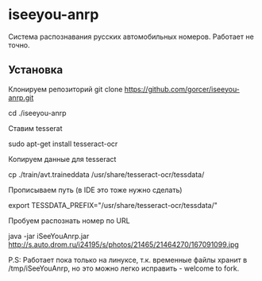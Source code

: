 iseeyou-anrp
============

Система распознавания русских автомобильных номеров.
Работает не точно.

Установка
---------
Клонируем репозиторий
git clone https://github.com/gorcer/iseeyou-anrp.git

cd ./iseeyou-anrp

Ставим tesserat

sudo apt-get install tesseract-ocr

Копируем данные для tesseract

cp ./train/avt.traineddata /usr/share/tesseract-ocr/tessdata/

Прописываем путь (в IDE это тоже нужно сделать)

export TESSDATA_PREFIX="/usr/share/tesseract-ocr/tessdata/"

Пробуем распознать номер по URL

java -jar iSeeYouAnrp.jar http://s.auto.drom.ru/i24195/s/photos/21465/21464270/167091099.jpg
   
P.S: Работает пока только на линуксе, т.к. временные файлы хранит в /tmp/iSeeYouAnrp, но это можно легко исправить - welcome to fork.

